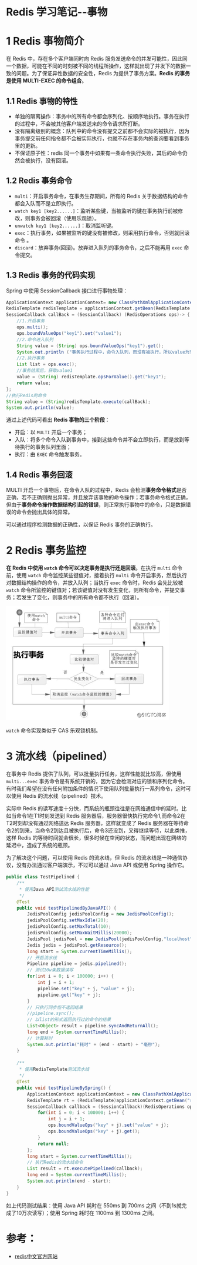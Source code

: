 Redis 学习笔记--事物
====================
# 1 Redis 事物简介

在 Redis 中，存在多个客户端同时向 Redis 服务发送命令的并发可能性，因此同一个数据，可能在不同的时刻被不同的线程所操作，这样就出现了并发下的数据一致的问题。为了保证异性数据的安全性，Redis 为提供了事务方案。**Redis 的事务是使用 MULTI-EXEC 的命令组合**。

## 1.1 Redis 事物的特性

- 单独的隔离操作：事务中的所有命令都会序列化、按顺序地执行。事务在执行的过程中，不会被其他客户端发送来的命令请求所打断。
- 没有隔离级别的概念：队列中的命令没有提交之前都不会实际的被执行，因为事务提交前任何指令都不会被实际执行，也就不存在事务内的查询要看到事务里的更新。
- 不保证原子性：redis 同一个事务中如果有一条命令执行失败，其后的命令仍然会被执行，没有回滚。

## 1.2 Redis 事务命令

- `multi`：开启事务命令，在事务生存期间，所有的 Redis 关于数据结构的命令都会入队而不是立即执行。
- `watch key1 [key2......]`：监听某些键，当被监听的键在事务执行前被修改，则事务会被回滚（使用乐观锁）。
- `unwatch key1 [key2......]`：取消监听键。
- `exec`：执行事务，如果被监听的键没有被修改，则采用执行命令，否则就回滚命令 。
- `discard`：放弃事务(回滚)。放弃进入队列的事务命令，之后不能再用 `exec` 命令提交。

## 1.3 Redis 事务的代码实现

Spring 中使用 SessionCallback 接口进行事物处理：

```java
ApplicationContext applicationContext= new ClassPathXmlApplicationContext("applicationContext.xml");
RedisTemplate redisTemplate = applicationContext.getBean(RedisTemplate.class);
SessionCallback callBack = (SessionCallback) (RedisOperations ops)-> {
    //1.开启事务
    ops.multi();
    ops.boundValueOps("key1").set("value1");
    //2.命令进入队列
    String value = (String) ops.boundValueOps("key1").get();
    System.out.println ("事务执行过程中，命令入队列，而没有被执行，所以value为空： value="+value);
    //2.执行事务
    List list = ops.exec(); 
    //事务结束后，获取value1
    value = (String) redisTemplate.opsForValue().get("key1");
    return value;
};
//执行Redis的命令
String value = (String)redisTemplate.execute(callBack);
System.out.println(value);
```

通过上述代码可看出 **Redis 事物的三个阶段**：

- 开启：以 `MULTI` 开启一个事务；
- 入队：将多个命令入队到事务中，接到这些命令并不会立即执行，而是放到等待执行的事务队列里面；
- 执行：由 `EXEC` 命令触发事务。

## 1.4 Redis 事务回滚

MULTI 开启一个事物后，在命令入队的过程中，Redis 会检测**事务命令格式**是否正确，若不正确则抛出异常，并且放弃该事物的命令操作；若事务命令格式正确，但由于**事务命令操作数据结构引起的错误**，则正常执行事物中的命令，只是数据错误的命令会抛出具体的异常。

可以通过程序检测数据的正确性，以保证 Redis 事务的正确执行。

# 2 Redis 事务监控

**在 Redis 中使用 `watch` 命令可以决定事务是执行还是回滚**。在执行 `multi` 命令前，使用 `watch` 命令监控某些键值对，接着执行 `multi` 命令开启事务，然后执行对数据结构操作的命令，并放入队列；当执行  `exec` 命令时，Redis 会先比较被 `watch` 命令所监控的键值对；若该键值对没有发生变化，则所有命令，并提交事务；若发生了变化，则事务中的所有命令都不执行（回滚）。

<img src=".\images\2601.png" alt="2104" style="zoom:80%;" />

`watch` 命令实现类似于 CAS 乐观锁机制。

# 3 流水线（pipelined）

在事务中 Redis 提供了队列，可以批量执行任务，这样性能就比较高，但使用 `multi...exec` 事务命令是有系统开销的，因为它会检测对应的锁和序列化命令。有时我们希望在没有任何附加条件的情况下使用队列批量执行一系列命令，这时可以使用 Redis 的流水线（pipelined）技术。

实际中 Redis 的读写速度十分快，而系统的瓶颈往往是在网络通信中的延时。比如当命令1在T1时刻发送到 Redis 服务器后，服务器很快执行完命令1,而命令2在T2时刻却没有通过网络送达 Redis 服务器，这样就变成了 Redis 服务器在等待命令2的到来，当命令2到达且被执行后，命令3还没到，又得继续等待，以此类推，这样 Redis 的等待时间就会很长，很多时候在空闲的状态，而问题出现在网络的延迟中，造成了系统的瓶颈。

为了解决这个问题，可以使用 Redis 的流水线，但 Redis 的流水线是一种通信协议，没有办法通过客户端演示，不过可以通过 Java API 或使用 Spring 操作它。

```java
public class TestPipelined {    
    /**
     * 使用Java API测试流水线的性能
     */
    @Test
    public void testPipelinedByJavaAPI() {
        JedisPoolConfig jedisPoolConfig = new JedisPoolConfig();
        jedisPoolConfig.setMaxIdle(20);
        jedisPoolConfig.setMaxTotal(10);
        jedisPoolConfig.setMaxWaitMillis(20000);      
        JedisPool jedisPool = new JedisPool(jedisPoolConfig,"localhost",6379);
        Jedis jedis = jedisPool.getResource();
        long start = System.currentTimeMillis();
        // 开启流水线
        Pipeline pipeline = jedis.pipelined();
        // 测试10w条数据读写
        for(int i = 0; i < 100000; i++) {
            int j = i + 1;
            pipeline.set("key" + j, "value" + j);
            pipeline.get("key" + j);
        }
        // 只执行同步但不返回结果
        //pipeline.sync();
        // 以list的形式返回执行过的命令的结果
        List<Object> result = pipeline.syncAndReturnAll();
        long end = System.currentTimeMillis();
        // 计算耗时
        System.out.println("耗时" + (end - start) + "毫秒");
    }
    
    /**
     * 使用RedisTemplate测试流水线
     */
    @Test
    public void testPipelineBySpring() {
        ApplicationContext applicationContext = new ClassPathXmlApplicationContext("spring.xml");
        RedisTemplate rt = (RedisTemplate)applicationContext.getBean("redisTemplate");
        SessionCallback callback = (SessionCallback)(RedisOperations ops)->{
            for(int i = 0; i < 100000; i++) {
                int j = i + 1;
                ops.boundValueOps("key" + j).set("value" + j);
                ops.boundValueOps("key" + j).get();
            }
            return null;
        };
        long start = System.currentTimeMillis();
        // 执行Redis的流水线命令
        List result = rt.executePipelined(callback);
        long end = System.currentTimeMillis();
        System.out.println(end - start);
    }
}
```

如上代码测试结果：使用 Java API 耗时在 550ms 到 700ms 之间（不到1s就完成了10万次读写）；使用 Spring 耗时在 1100ms 到 1300ms 之间。




# 参考：
- [redis中文官方网站](http://www.redis.cn/)
